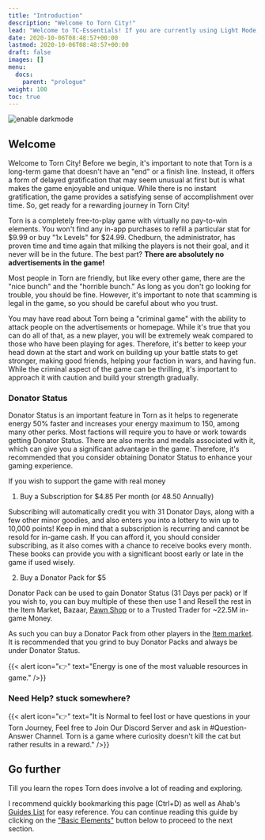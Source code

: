 ```yaml
---
title: "Introduction"
description: "Welcome to Torn City!"
lead: "Welcome to TC-Essentials! If you are currently using Light Mode, I suggest switching to Dark Mode by clicking the button on the menu for a more comfortable viewing experience. This guide aims to strike the perfect balance between simplicity and intricate details in Torn City's Walkthrough, providing you with the most impactful information. By reading this guide and the linked content from start to finish, you should be well-equipped for a successful start to your journey in Torn City. Best of luck!"
date: 2020-10-06T08:48:57+00:00
lastmod: 2020-10-06T08:48:57+00:00
draft: false
images: []
menu:
  docs:
    parent: "prologue"
weight: 100
toc: true
---
```

![enable darkmode](ghost-trade/enable-darkmode.png)
## Welcome

Welcome to Torn City! Before we begin, it's important to note that Torn is a long-term game that doesn't have an "end" or a finish line. Instead, it offers a form of delayed gratification that may seem unusual at first but is what makes the game enjoyable and unique. While there is no instant gratification, the game provides a satisfying sense of accomplishment over time. So, get ready for a rewarding journey in Torn City!

Torn is a completely free-to-play game with virtually no pay-to-win elements. You won't find any in-app purchases to refill a particular stat for $9.99 or buy "1x Levels" for $24.99. Chedburn, the administrator, has proven time and time again that milking the players is not their goal, and it never will be in the future. The best part? **There are absolutely no advertisements in the game!**

Most people in Torn are friendly, but like every other game, there are the "nice bunch" and the "horrible bunch." As long as you don't go looking for trouble, you should be fine. However, it's important to note that scamming is legal in the game, so you should be careful about who you trust.

You may have read about Torn being a "criminal game" with the ability to attack people on the advertisements or homepage. While it's true that you can do all of that, as a new player, you will be extremely weak compared to those who have been playing for ages. Therefore, it's better to keep your head down at the start and work on building up your battle stats to get stronger, making good friends, helping your faction in wars, and having fun. While the criminal aspect of the game can be thrilling, it's important to approach it with caution and build your strength gradually.

### Donator Status

Donator Status is an important feature in Torn as it helps to regenerate energy 50% faster and increases your energy maximum to 150, among many other perks. Most factions will require you to have or work towards getting Donator Status. There are also merits and medals associated with it, which can give you a significant advantage in the game. Therefore, it's recommended that you consider obtaining Donator Status to enhance your gaming experience.

If you wish to support the game with real money 

1. Buy a Subscription for $4.85 Per month (or 48.50 Annually)

Subscribing will automatically credit you with 31 Donator Days, along with a few other minor goodies, and also enters you into a lottery to win up to 10,000 points! Keep in mind that a subscription is recurring and cannot be resold for in-game cash. If you can afford it, you should consider subscribing, as it also comes with a chance to receive books every month. These books can provide you with a significant boost early or late in the game if used wisely.

2. Buy a Donator Pack for $5 

Donator Pack can be used to gain Donator Status (31 Days per pack) or If you wish to, you can buy multiple of these then use 1 and Resell the rest in the Item Market, Bazaar, [Pawn Shop](https://www.torn.com/shops.php?step=pawnshop) or to a Trusted Trader for ~22.5M in-game Money. 

As such you can buy a Donator Pack from other players in the [Item market](https://www.torn.com/imarket.php#/p=market&cat=supply-packs). It is recommended that you grind to buy Donator Packs and always be under Donator Status. 

{{< alert icon="👉" text="Energy is one of the most valuable resources in game." />}}


### Need Help? stuck somewhere?

{{< alert icon="👉" text="It is Normal to feel lost or have questions in your Torn Journey, Feel free to Join Our Discord Server and ask in #Question-Answer Channel. Torn is a game where curiosity doesn't kill the cat but rather results in a reward." />}}

## Go further

Till you learn the ropes Torn does involve a lot of reading and exploring.

I recommend quickly bookmarking this page (Ctrl+D) as well as Ahab's [Guides List](https://www.torn.com/forums.php?p=threads&f=61&t=15999874&b=0&a=0) for easy reference. You can continue reading this guide by clicking on the ["Basic Elements"](../basic-elements) button below to proceed to the next section.